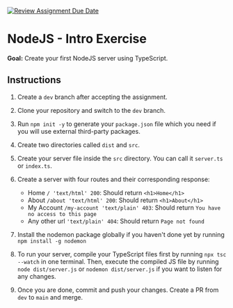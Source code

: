 [![Review Assignment Due Date](https://classroom.github.com/assets/deadline-readme-button-22041afd0340ce965d47ae6ef1cefeee28c7c493a6346c4f15d667ab976d596c.svg)](https://classroom.github.com/a/mToR4XbK)
# NodeJS - Intro Exercise

**Goal:** Create your first NodeJS server using TypeScript.

## Instructions

1. Create a `dev` branch after accepting the assignment.
2. Clone your repository and switch to the `dev` branch.
3. Run `npm init -y` to generate your `package.json` file which you need if you will use external third-party packages.
4. Create two directories called `dist` and `src`.
5. Create your server file inside the `src` directory. You can call it `server.ts` or `index.ts`.
6. Create a server with four routes and their corresponding response:

   - Home `/ 'text/html' 200`: Should return `<h1>Home</h1>`
   - About `/about 'text/html' 200`: Should return `<h1>About</h1>`
   - My Account `/my-account 'text/plain' 403`: Should return `You have no access to this page`
   - Any other url `'text/plain' 404`: Should return `Page not found`

7. Install the nodemon package globally if you haven't done yet by running `npm install -g nodemon`
8. To run your server, compile your TypeScript files first by running `npx tsc --watch` in one terminal. Then, execute the compiled JS file by running `node dist/server.js` or `nodemon dist/server.js` if you want to listen for any changes.
9. Once you are done, commit and push your changes. Create a PR from `dev` to `main` and merge.
